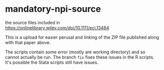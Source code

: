 # mandatory-npi-source

the source files included in https://onlinelibrary.wiley.com/doi/10.1111/eci.13484

This is a upload for easier perusal and linking of the ZIP file
published along with that paper above.

The scripts contain some error
(mostly are working directory)
and so cannot actually be run.
The branch `fix` fixes these issues in the R scripts.
It's possible the Stata scripts still have issues.
